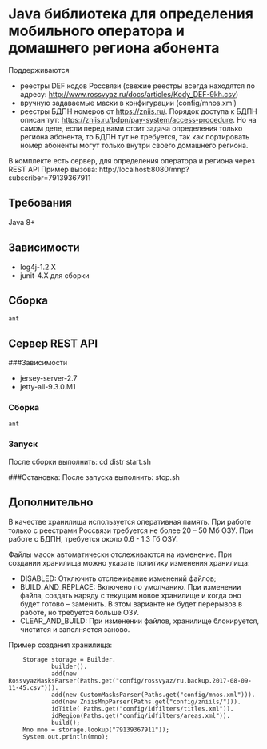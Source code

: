 # Java библиотека для определения мобильного оператора и домашнего региона абонента

Поддерживаются
* реестры DEF кодов Россвязи (свежие реестры всегда находятся по адресу: http://www.rossvyaz.ru/docs/articles/Kody_DEF-9kh.csv)
* вручную задаваемые маски в конфигурации (config/mnos.xml)
* реестры БДПН номеров от https://zniis.ru/. Порядок доступа к БДПН описан тут: https://zniis.ru/bdpn/pay-system/access-procedure.
Но на самом деле, если перед вами стоит задача определения только региона абонента, то БДПН тут не требуется, так как портировать номер абоненты могут только внутри своего домашнего региона.

В комплекте есть сервер, для определения оператора и региона через REST API
Пример вызова: http://localhost:8080/mnp?subscriber=79139367911

## Требования
Java 8+

## Зависимости
* log4j-1.2.X
* junit-4.X для сборки

## Cборка
    ant

## Сервер REST API
###Зависимости
* jersey-server-2.7
* jetty-all-9.3.0.M1

### Сборка
    ant

### Запуск
После сборки выполнить:
    cd distr
    start.sh

###Остановка:
    После запуска выполнить:
    stop.sh

## Дополнительно

В качестве хранилища используется оперативная память.
При работе только с реестрами Россвязи требуется не более 20 – 50 Мб ОЗУ.
При работе с БДПН, требуется около 0.6 - 1.3 Гб ОЗУ.

Файлы масок автоматически отслеживаются на изменение.
При создании хранилища можно указать политику изменения хранилища:
* DISABLED: Отключить отслеживание изменений файлов;
* BUILD_AND_REPLACE: Включено по умолчанию. При изменении файла, создать наряду с текущим новое хранилище и когда оно будет готово – заменить. В этом варианте не будет перерывов в работе, но требуется больше ОЗУ.
* CLEAR_AND_BUILD: При изменении файлов, хранилище блокируется, чистится и заполняется заново.

Пример создания хранилища:

        Storage storage = Builder.
                builder().
                add(new RossvyazMasksParser(Paths.get("config/rossvyaz/ru.backup.2017-08-09-11-45.csv"))).
                add(new CustomMasksParser(Paths.get("config/mnos.xml"))).
                add(new ZniisMnpParser(Paths.get("config/zniils/"))).
                idTitle( Paths.get("config/idfilters/titles.xml")).
                idRegion(Paths.get("config/idfilters/areas.xml")).
                build();
        Mno mno = storage.lookup("79139367911"));
        System.out.println(mno);
        
